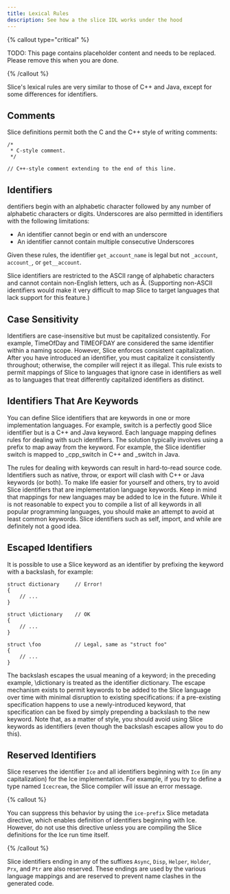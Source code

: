 ```yaml
---
title: Lexical Rules
description: See how a the slice IDL works under the hood
---
```




{% callout type="critical" %}

TODO: This page contains placeholder content and needs to be replaced. Please remove this when you are done.

{% /callout %}

Slice's lexical rules are very similar to those of C++ and Java, except for some differences for identifiers.

## Comments

Slice definitions permit both the C and the C++ style of writing comments:

```slice
/*
 * C-style comment.
 */

// C++-style comment extending to the end of this line.
```

## Identifiers

dentifiers begin with an alphabetic character followed by any number of alphabetic characters or digits. Underscores are
also permitted in identifiers with the following limitations:

- An identifier cannot begin or end with an underscore
- An identifier cannot contain multiple consecutive Underscores

Given these rules, the identifier `get_account_name` is legal but not `_account`, `account_`, or `get__account`.

Slice identifiers are restricted to the ASCII range of alphabetic characters and cannot contain non-English letters,
uch as Å. (Supporting non-ASCII identifiers would make it very difficult to map Slice to target languages that lack
support for this feature.)

## Case Sensitivity

Identifiers are case-insensitive but must be capitalized consistently. For example, TimeOfDay and TIMEOFDAY are
considered the same identifier within a naming scope. However, Slice enforces consistent capitalization. After you have
introduced an identifier, you must capitalize it consistently throughout; otherwise, the compiler will reject it as
illegal. This rule exists to permit mappings of Slice to languages that ignore case in identifiers as well as to
languages that treat differently capitalized identifiers as distinct.

## Identifiers That Are Keywords

You can define Slice identifiers that are keywords in one or more implementation languages. For example, switch is a
perfectly good Slice identifier but is a C++ and Java keyword. Each language mapping defines rules for dealing with
such identifiers. The solution typically involves using a prefix to map away from the keyword. For example, the Slice
identifier switch is mapped to \_cpp_switch in C++ and \_switch in Java.

The rules for dealing with keywords can result in hard-to-read source code. Identifiers such as native, throw, or export
will clash with C++ or Java keywords (or both). To make life easier for yourself and others, try to avoid Slice
identifiers that are implementation language keywords. Keep in mind that mappings for new languages may be added to Ice
in the future. While it is not reasonable to expect you to compile a list of all keywords in all popular programming
languages, you should make an attempt to avoid at least common keywords. Slice identifiers such as self, import, and
while are definitely not a good idea.

## Escaped Identifiers

It is possible to use a Slice keyword as an identifier by prefixing the keyword with a backslash, for example:

```slice
struct dictionary     // Error!
{
    // ...
}

struct \dictionary    // OK
{
    // ...
}

struct \foo           // Legal, same as "struct foo"
{
    // ...
}
```

The backslash escapes the usual meaning of a keyword; in the preceding example, \dictionary is treated as the identifier
dictionary. The escape mechanism exists to permit keywords to be added to the Slice language over time with minimal
disruption to existing specifications: if a pre-existing specification happens to use a newly-introduced keyword, that
specification can be fixed by simply prepending a backslash to the new keyword. Note that, as a matter of style, you
should avoid using Slice keywords as identifiers (even though the backslash escapes allow you to do this).

## Reserved Identifiers

Slice reserves the identifier `Ice` and all identifiers beginning with `Ice` (in any capitalization) for the Ice
implementation. For example, if you try to define a type named `Icecream`, the Slice compiler will issue an error
message.

{% callout %}

You can suppress this behavior by using the `ice-prefix` Slice metadata directive, which enables definition of
identifiers beginning with Ice. However, do not use this directive unless you are compiling the Slice definitions for
the Ice run time itself.

{% /callout %}

Slice identifiers ending in any of the suffixes `Async`, `Disp`, `Helper`, `Holder`, `Prx`, and `Ptr` are also reserved.
These endings are used by the various language mappings and are reserved to prevent name clashes in the generated code.
